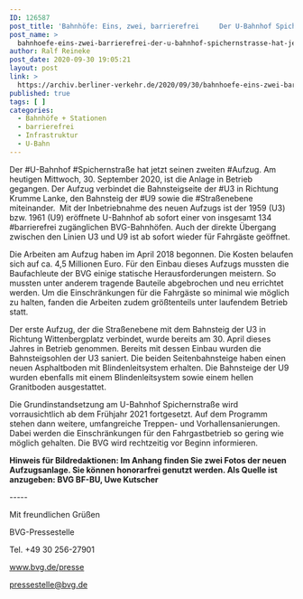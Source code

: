 ```yaml
---
ID: 126587
post_title: 'Bahnhöfe: Eins, zwei, barrierefrei     Der U-Bahnhof Spichernstraße hat jetzt seinen zweiten Aufzug., aus BVG'
post_name: >
  bahnhoefe-eins-zwei-barrierefrei-der-u-bahnhof-spichernstrasse-hat-jetzt-seinen-zweiten-aufzug-aus-bvg
author: Ralf Reineke
post_date: 2020-09-30 19:05:21
layout: post
link: >
  https://archiv.berliner-verkehr.de/2020/09/30/bahnhoefe-eins-zwei-barrierefrei-der-u-bahnhof-spichernstrasse-hat-jetzt-seinen-zweiten-aufzug-aus-bvg/
published: true
tags: [ ]
categories:
  - Bahnhöfe + Stationen
  - barrierefrei
  - Infrastruktur
  - U-Bahn
---
```

<p style="font-weight: 400;">Der #U-Bahnhof #Spichernstraße hat jetzt seinen zweiten #Aufzug. Am heutigen Mittwoch, 30. September 2020, ist die Anlage in Betrieb gegangen. Der Aufzug verbindet die Bahnsteigseite der #U3 in Richtung Krumme Lanke, den Bahnsteig der #U9 sowie die #Straßenebene miteinander.  Mit der Inbetriebnahme des neuen Aufzugs ist der 1959 (U3) bzw. 1961 (U9) eröffnete U-Bahnhof ab sofort einer von insgesamt 134 #barrierefrei zugänglichen BVG-Bahnhöfen. Auch der direkte Übergang zwischen den Linien U3 und U9 ist ab sofort wieder für Fahrgäste geöffnet.</p>
<p style="font-weight: 400;">Die Arbeiten am Aufzug haben im April 2018 begonnen. Die Kosten belaufen sich auf ca. 4,5 Millionen Euro. Für den Einbau dieses Aufzugs mussten die Baufachleute der BVG einige statische Herausforderungen meistern. So mussten unter anderem tragende Bauteile abgebrochen und neu errichtet werden. Um die Einschränkungen für die Fahrgäste so minimal wie möglich zu halten, fanden die Arbeiten zudem größtenteils unter laufendem Betrieb statt.</p>
<p style="font-weight: 400;">Der erste Aufzug, der die Straßenebene mit dem Bahnsteig der U3 in Richtung Wittenbergplatz verbindet, wurde bereits am 30. April dieses Jahres in Betrieb genommen. Bereits mit dessen Einbau wurden die Bahnsteigsohlen der U3 saniert. Die beiden Seitenbahnsteige haben einen neuen Asphaltboden mit Blindenleitsystem erhalten. Die Bahnsteige der U9 wurden ebenfalls mit einem Blindenleitsystem sowie einem hellen Granitboden ausgestattet.</p>
<p style="font-weight: 400;">Die Grundinstandsetzung am U-Bahnhof Spichernstraße wird vorrausichtlich ab dem Frühjahr 2021 fortgesetzt. Auf dem Programm stehen dann weitere, umfangreiche Treppen- und Vorhallensanierungen. Dabei werden die Einschränkungen für den Fahrgastbetrieb so gering wie möglich gehalten. Die BVG wird rechtzeitig vor Beginn informieren.</p>
<p style="font-weight: 400;"><strong>Hinweis für Bildredaktionen: Im Anhang finden Sie zwei Fotos der neuen Aufzugsanlage. Sie können honorarfrei genutzt werden. Als Quelle ist anzugeben: BVG BF-BU, Uwe Kutscher</strong></p>
<p style="font-weight: 400;">-----</p>
<p style="font-weight: 400;">Mit freundlichen Grüßen</p>
<p style="font-weight: 400;">BVG-Pressestelle</p>
<p style="font-weight: 400;">Tel. +49 30 256-27901</p>
<p style="font-weight: 400;"><a href="http://www.bvg.de/presse" data-saferedirecturl="https://www.google.com/url?q=http://www.bvg.de/presse&amp;source=gmail&amp;ust=1601875595477000&amp;usg=AFQjCNHOtwN-kOJ3nGVidzNxjH-_5xR9bQ">www.bvg.de/presse</a></p>
<p style="font-weight: 400;"><a href="mailto:pressestelle@bvg.de">pressestelle@bvg.de</a></p>